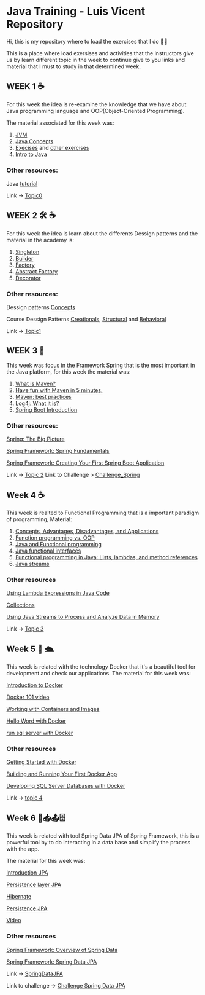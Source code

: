 # Java Training - Luis Vicent Repository
Hi, this is my repository where to load the exercises that I do :man_technologist:

This is a place where load exersises and activities that the instructors give us by learn different topic in the week
to continue give to you links and material that I must to study in that determined week.

## WEEK 1 :coffee:

For this week the idea is re-examine the knowledge that we have about Java programming language and OOP(Object-Oriented Programming).

The material associated for this week was:
1. [JVM](https://www.oracle.com/webfolder/technetwork/tutorials/obe/java/gc01/index.html#t1s1)
2. [Java Concepts](https://docs.oracle.com/javase/tutorial/java/concepts/)
3. [Execises](https://www3.ntu.edu.sg/home/ehchua/programming/java/J2a_BasicsExercises.html) and [other exercises](https://www.w3resource.com/java-exercises/basic/index.php)
4. [Intro to Java](https://developer.ibm.com/languages/java/)

### Other resources:
Java [tutorial](https://www.w3schools.com/java/default.asp)

Link -> [Topic0](https://github.com/LuisVicent-Glo/GlobantJavaTraining/tree/main/JavaGlobant/src/com/luisvicent/javaglobant/topic0)

## WEEK 2 :hammer_and_wrench: :coffee:

For this week the idea is learn about the differents Dessign patterns and the material in the academy is:
1. [Singleton](https://sourcemaking.com/design_patterns/singleton)
2. [Builder](https://sourcemaking.com/design_patterns/builder)
3. [Factory](https://sourcemaking.com/design_patterns/factory_method)
4. [Abstract Factory](https://sourcemaking.com/design_patterns/abstract_factory)
5. [Decorator](https://sourcemaking.com/design_patterns/decorator)

### Other resources:

Dessign patterns [Concepts](https://refactoring.guru/es/design-patterns)

Course Dessign Patterns [Creationals](https://www.pluralsight.com/courses/design-patterns-java-creational), [Structural](https://www.pluralsight.com/courses/design-patterns-java-structural) and [Behavioral](https://www.pluralsight.com/courses/design-patterns-java-behavioral)

Link -> [Topic1](https://github.com/LuisVicent-Glo/GlobantJavaTraining/tree/main/JavaGlobant/src/com/luisvicent/javaglobant/topic1)

## WEEK 3  :leaves:

This week was focus in the Framework Spring that is the most important in the Java platform,
for this week the material was:

1. [What is Maven?](https://maven.apache.org/what-is-maven.html)
2. [Have fun with Maven in 5 minutes.](https://maven.apache.org/guides/getting-started/maven-in-five-minutes.html)
3. [Maven: best practices](https://books.sonatype.com/mvnref-book/reference/pom-relationships-sect-pom-best-practice.html)
4. [Log4j: What it is?](https://www.java4s.com/log4j-tutorials/)
5. [Spring Boot Introduction](https://www.baeldung.com/spring-boot-start)

### Other resources:

[Spring: The Big Picture](https://www.pluralsight.com/courses/spring-big-picture)

[Spring Framework: Spring Fundamentals](https://www.pluralsight.com/courses/spring-framework-spring-fundamentals)

[Spring Framework: Creating Your First Spring Boot Application](https://www.pluralsight.com/courses/creating-first-spring-boot-application)

Link -> [Topic 2](https://github.com/LuisVicent-Glo/GlobantJavaTraining/tree/main/JavaGlobantSpring/src/main/java/com/javaglobant)
Link to Challenge > [Challenge_Spring](https://github.com/LuisVicent-Glo/GlobantJavaTraining/tree/main/JavaGlobantSpring/src/main/java/com/javaglobant/challengetopic2)


## Week 4  :coffee:

This week is realted to Functional Programming that is a important paradigm of programming,
Material:

1. [Concepts, Advantages, Disadvantages, and Applications](https://hackr.io/blog/functional-programming)
2. [Function programming vs. OOP](https://www.imaginarycloud.com/blog/functional-programming-vs-oop/)
3. [Java and Functional programming](https://www.baeldung.com/java-functional-programming)
4. [Java functional interfaces](http://tutorials.jenkov.com/java-functional-programming/functional-interfaces.html)
5. [Functional programming in Java: Lists, lambdas, and method references](https://blogs.oracle.com/javamagazine/post/functional-programming-in-java-part-1-lists-lambdas-and-method-references)
6. [Java streams](https://www.baeldung.com/java-8-streams)


### Other resources

[Using Lambda Expressions in Java Code](https://www.pluralsight.com/courses/lambda-expressions-java-code)

[Collections](https://www.pluralsight.com/courses/java-collections-fundamentals)

[Using Java Streams to Process and Analyze Data in Memory](https://www.pluralsight.com/courses/java-streams-process-analyze-data-memory)

Link -> [Topic 3](https://github.com/LuisVicent-Glo/GlobantJavaTraining/tree/main/FunctionalProgramming/src/com/javaglobant)


## Week 5 :whale: :passenger_ship:

This week is related with the technology Docker that it's a beautiful tool for development and check our applications.
The material for this week was:

[Introduction to Docker](https://www.freecodecamp.org/news/docker-simplified-96639a35ff36/)

[Docker 101 video](https://www.youtube.com/watch?v=iqqDU2crIEQ&t=30s)

[Working with Containers and Images](https://examples.javacodegeeks.com/devops/docker/docker-hello-world-example/)

[Hello Word with Docker](https://examples.javacodegeeks.com/devops/docker/docker-hello-world-example/)

[run sql server with Docker](https://www.youtube.com/watch?v=TUWItrX7hmA)

### Other resources

[Getting Started with Docker](https://www.pluralsight.com/courses/getting-started-docker)

[Building and Running Your First Docker App](https://www.pluralsight.com/courses/docker-building-running-first-app)

[Developing SQL Server Databases with Docker](https://www.pluralsight.com/courses/sql-server-databases-docker-developing)

Link -> [topic 4](https://github.com/LuisVicent-Glo/GlobantJavaTraining/tree/main/Docker)


## Week 6  :leaves::inbox_tray::outbox_tray::file_cabinet:

This week is related with tool Spring Data JPA of Spring Framework, this is a powerful tool by to do interacting in a data base and simplify the process with the app.

The material for this week was:

[Introduction JPA](https://dzone.com/articles/introduction-to-jpa-architecture)

[Persistence layer JPA](https://www.baeldung.com/the-persistence-layer-with-spring-data-jpa)

[Hibernate](https://www.baeldung.com/learn-jpa-hibernate)

[Persistence JPA](https://www.oscarblancarteblog.com/tutoriales/java-persistence-api-jpa/)

[Video](https://www.youtube.com/playlist?list=PL1A506B159E5BD13E)

### Other resources

[Spring Framework: Overview of Spring Data](https://www.pluralsight.com/courses/spring-framework-overview-spring-data)

[Spring Framework: Spring Data JPA](https://www.pluralsight.com/courses/spring-data-jpa-getting-started)

Link -> [SpringDataJPA](https://github.com/LuisVicent-Glo/GlobantJavaTraining/tree/main/SpringDataJPA)

Link to challenge -> [Challenge Spring Data JPA](https://github.com/LuisVicent-Glo/GlobantJavaTraining/tree/main/SpringDataJPA/challenge_jpa/src/main/java/com/javaglobant/challenge)
